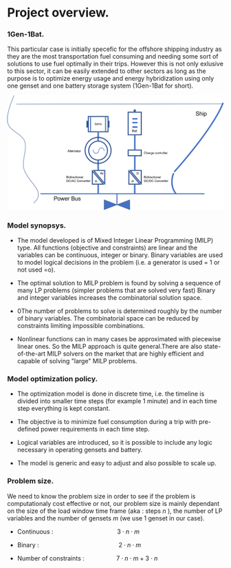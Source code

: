Project overview.
====================

### 1Gen-1Bat.

This particular case is initially specefic for the offshore shipping industry as they are the most transportation fuel consuming and needing some sort of solutions to use fuel optimally in their trips. However this is not only exlusive to this sector, it can be easily extended to other sectors as long as the purpose is to optimize energy usage and energy hybridization using only one genset and one battery storage system (1Gen-1Bat for short).

![Screenshot](img/hyh_illustration.png)


### Model synopsys.

- The model developed is of Mixed Integer Linear Programming (MILP)
type. All functions (objective and constraints) are linear and the variables can be continuous, integer or binary. Binary variables are used to model logical decisions in the problem (i.e. a generator is used = 1 or not used =o).

- The optimal solution to MILP problem is found by solving a sequence of
many LP problems (simpler problems that are solved very fast) Binary and integer variables increases the combinatorial solution space.

- 0The number of problems to solve is determined roughly by the number of binary variables. The combinatorial space can be reduced by constraints limiting impossible combinations.

- Nonlinear functions can in many cases be approximated with piecewise linear ones. So the MILP approach is quite general.There are also state-of-the-art MILP solvers on the market that are highly efficient and capable of solving "large" MILP problems.

### Model optimization policy. 

- The optimization model is done in discrete time, i.e. the timeline is divided into smaller time steps (for example 1 minute) and in each time step everything is kept constant.

- The objective is to minimize fuel consumption during a trip with pre-defined power requirements in each time step.

- Logical variables are introduced, so it is possible to include any logic necessary in operating gensets and battery.
- The model is generic and easy to adjust and also possible to scale up.


### Problem size. 

We need to know the problem size in order to see if the problem is computationaly cost effective or not, our problem size is mainly dependant on the size of the load window time frame (aka : steps ${n}$ ), the number of LP variables and the number of gensets ${m}$ (we use 1 genset in our case). 

- Continuous : $\hspace{3cm}\hspace{1cm} {3} \cdot {n} \cdot {m}$    
- Binary : $\hspace{4cm}\hspace{1cm} {2} \cdot {n} \cdot {m}$   

- Number of constraints : $\hspace{1cm}\hspace{1cm} {7} \cdot {n} \cdot {m} + {3} \cdot {n}$ $\hspace{1cm}$ 